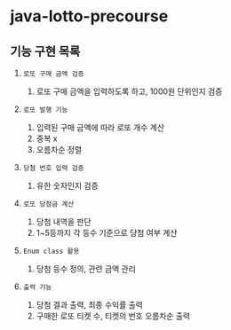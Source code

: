# java-lotto-precourse

## 기능 구현 목록

1. `로또 구매 금액 검증`
    1. 로또 구매 금액을 입력하도록 하고, 1000원 단위인지 검증

2. `로또 발행 기능`
    1. 입력된 구매 금액에 따라 로또 개수 계산
    2. 중복 x
    3. 오름차순 정렬

3. `당첨 번호 입력 검증`
    1. 유한 숫자인지 검증

4. `로또 당첨금 계산`
    1. 당첨 내역을 판단
    2. 1~5등까지 각 등수 기준으로 당첨 여부 계산

5. `Enum class 활용`
    1. 당첨 등수 정의, 관련 금액 관리

6. `출력 기능`
    1. 당첨 결과 출력, 최종 수익률 출력
    2. 구매한 로또 티켓 수, 티켓의 번호 오름차순 출력